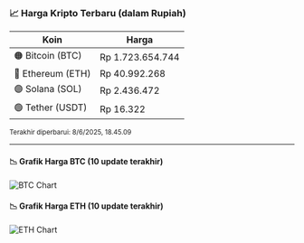 

<!-- HARGA_KRIPTO -->
### 📈 Harga Kripto Terbaru (dalam Rupiah)

| Koin     | Harga         |
|----------|---------------|
| 🟠 Bitcoin (BTC)   | Rp 1.723.654.744 |
| 🔵 Ethereum (ETH)  | Rp 40.992.268 |
| 🟣 Solana (SOL)    | Rp 2.436.472 |
| 🟢 Tether (USDT)   | Rp 16.322 |

<sub>Terakhir diperbarui: 8/6/2025, 18.45.09</sub>

---

#### 📉 Grafik Harga BTC (10 update terakhir)
![BTC Chart](https://quickchart.io/chart?c=%7B%22type%22%3A%22line%22%2C%22data%22%3A%7B%22labels%22%3A%5B%2209%3A26%3A16%22%2C%2209%3A41%3A18%22%2C%2209%3A52%3A23%22%2C%2210%3A13%3A52%22%2C%2210%3A37%3A15%22%2C%2210%3A49%3A23%22%2C%2211%3A00%3A17%22%2C%2211%3A21%3A31%22%2C%2211%3A33%3A47%22%2C%2211%3A45%3A09%22%5D%2C%22datasets%22%3A%5B%7B%22label%22%3A%22Bitcoin%22%2C%22data%22%3A%5B1719162578%2C1718535743%2C1717780240%2C1715817466%2C1715695196%2C1718861131%2C1719447042%2C1721671411%2C1722728148%2C1723654744%5D%2C%22fill%22%3Afalse%2C%22borderColor%22%3A%22blue%22%2C%22tension%22%3A0.1%7D%5D%7D%7D)

#### 📉 Grafik Harga ETH (10 update terakhir)
![ETH Chart](https://quickchart.io/chart?c=%7B%22type%22%3A%22line%22%2C%22data%22%3A%7B%22labels%22%3A%5B%2209%3A26%3A16%22%2C%2209%3A41%3A18%22%2C%2209%3A52%3A23%22%2C%2210%3A13%3A52%22%2C%2210%3A37%3A15%22%2C%2210%3A49%3A23%22%2C%2211%3A00%3A17%22%2C%2211%3A21%3A31%22%2C%2211%3A33%3A47%22%2C%2211%3A45%3A09%22%5D%2C%22datasets%22%3A%5B%7B%22label%22%3A%22Ethereum%22%2C%22data%22%3A%5B41006308%2C40855591%2C40834485%2C40775568%2C40731562%2C40779342%2C40818013%2C40893485%2C40943645%2C40992268%5D%2C%22fill%22%3Afalse%2C%22borderColor%22%3A%22blue%22%2C%22tension%22%3A0.1%7D%5D%7D%7D)

<!-- /HARGA_KRIPTO -->